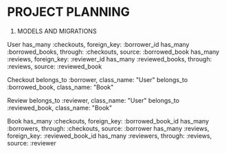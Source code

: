 # PROJECT PLANNING

1) MODELS AND MIGRATIONS   

User
has_many :checkouts, foreign_key: :borrower_id
has_many :borrowed_books, through: :checkouts, source: :borrowed_book
has_many :reviews, foreign_key: :reviewer_id
has_many :reviewed_books, through: :reviews, source: :reviewed_book

Checkout
belongs_to :borrower, class_name: "User"
belongs_to :borrowed_book, class_name: "Book"

Review
belongs_to :reviewer, class_name: "User"
belongs_to :reviewed_book, class_name: "Book"

Book
has_many :checkouts, foreign_key: :borrowed_book_id
has_many :borrowers, through: :checkouts, source: :borrower
has_many :reviews, foreign_key: :reviewed_book_id
has_many :reviewers, through: :reviews, source: :reviewer